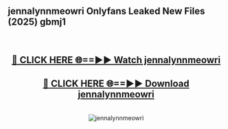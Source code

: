 <h2>jennalynnmeowri Onlyfans Leaked New Files (2025) gbmj1</h2>
<br>
<div align="center">
<h2><a href="https://mediafiles.top/jennalynnmeowri&ref=git" rel="nofollow">🔴 CLICK HERE 🌐==►► Watch jennalynnmeowri</a></h2>
<h2><a href="https://mediafiles.top/jennalynnmeowri&ref=git" rel="nofollow">🔴 CLICK HERE 🌐==►► Download jennalynnmeowri</a></h2>
<br>
<a href="https://mediafiles.top/jennalynnmeowri&ref=git" rel="nofollow" data-target="animated-image.originalLink"><img src="https://i.ibb.co.com/xMMVF88/686577567.gif" alt="jennalynnmeowri" style="max-width: 100%; display: inline-block;" data-target="animated-image.originalImage"></a>
</div>
<br>
<br>